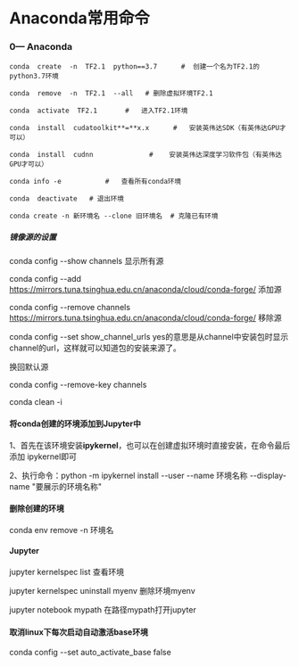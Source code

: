 # Anaconda常用命令

### 0— Anaconda

```shell
conda  create  -n  TF2.1  python==3.7      #  创建一个名为TF2.1的python3.7环境

conda  remove  -n  TF2.1  --all   # 删除虚拟环境TF2.1

conda  activate  TF2.1       #   进入TF2.1环境

conda  install  cudatoolkit**=**x.x      #   安装英伟达SDK（有英伟达GPU才可以）

conda  install  cudnn              #    安装英伟达深度学习软件包（有英伟达GPU才可以）

conda info -e           #   查看所有conda环境

conda  deactivate   # 退出环境

conda create -n 新环境名 --clone 旧环境名  # 克隆已有环境
```



##### 镜像源的设置

conda config --show  channels 显示所有源

conda config --add https://mirrors.tuna.tsinghua.edu.cn/anaconda/cloud/conda-forge/  添加源

conda config --remove channels https://mirrors.tuna.tsinghua.edu.cn/anaconda/cloud/conda-forge/   移除源

conda config --set show_channel_urls yes的意思是从channel中安装包时显示channel的url，这样就可以知道包的安装来源了。



换回默认源

conda config --remove-key channels  

conda clean -i

#### 将conda创建的环境添加到Jupyter中

1、首先在该环境安装**ipykernel**，也可以在创建虚拟环境时直接安装，在命令最后添加 ipykernel即可

2、执行命令：python -m ipykernel install --user --name 环境名称 --display-name "要展示的环境名称"

#### 删除创建的环境

conda env remove -n 环境名

#### Jupyter

jupyter kernelspec list  查看环境

jupyter kernelspec uninstall myenv   删除环境myenv

jupyter notebook  mypath   在路径mypath打开jupyter





####  取消linux下每次启动自动激活base环境

conda config --set auto_activate_base false








